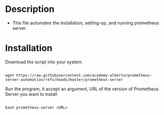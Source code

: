 # Description
- This file automates the installation, setting-up, and running prometheus server.

# Installation
Download the script into your system
```

wget https://raw.githubusercontent.com/academy-alberto/prometheus-server-automation/refs/heads/master/prometheus-server

```

Run the program, it accept an argument, URL of the version of Prometheus Server you want to install
```

bash prometheus-server <URL>

```
